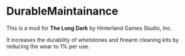 <h1> DurableMaintainance </h1>

This is a mod for **The Long Dark** by Hinterland Games Studio, Inc.

It increases the durability of whetstones and firearm cleaning kits by reducing the wear to 1% per use.
